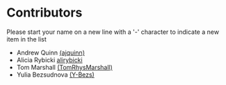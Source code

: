 # Contributors

Please start your name on a new line with a '-' character to indicate a new item in the list

 - Andrew Quinn [(ajquinn)](https://github.com/AJQuinn)
 - Alicia Rybicki [alirybicki](https://github.com/alirybicki)
 - Tom Marshall [(TomRhysMarshall)](https://git.fmrib.ox.ac.uk/marshall)
 - Yulia Bezsudnova [(Y-Bezs)](https://github.com/Y-Bezs)